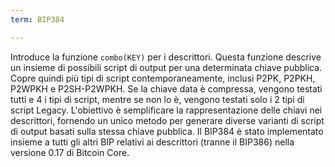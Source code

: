 ```yaml
---
term: BIP384

---
```

Introduce la funzione `combo(KEY)` per i descrittori. Questa funzione descrive un insieme di possibili script di output per una determinata chiave pubblica. Copre quindi più tipi di script contemporaneamente, inclusi P2PK, P2PKH, P2WPKH e P2SH-P2WPKH. Se la chiave data è compressa, vengono testati tutti e 4 i tipi di script, mentre se non lo è, vengono testati solo i 2 tipi di script Legacy. L'obiettivo è semplificare la rappresentazione delle chiavi nei descrittori, fornendo un unico metodo per generare diverse varianti di script di output basati sulla stessa chiave pubblica. Il BIP384 è stato implementato insieme a tutti gli altri BIP relativi ai descrittori (tranne il BIP386) nella versione 0.17 di Bitcoin Core.